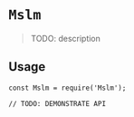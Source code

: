 # `Mslm`

> TODO: description

## Usage

```
const Mslm = require('Mslm');

// TODO: DEMONSTRATE API
```
